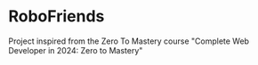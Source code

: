# RoboFriends
Project inspired from the Zero To Mastery course "Complete Web Developer in 2024: Zero to Mastery"
